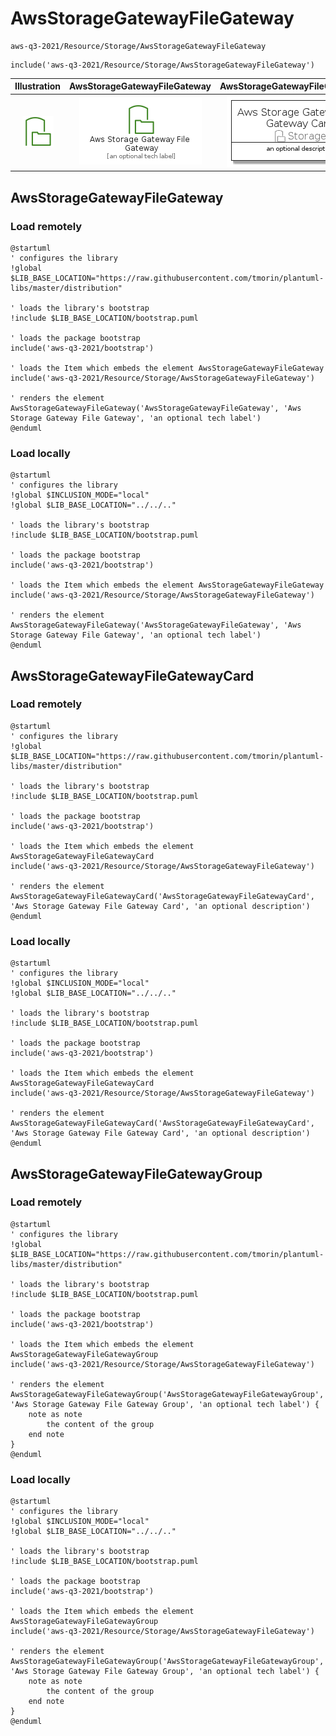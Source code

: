 # AwsStorageGatewayFileGateway


```text
aws-q3-2021/Resource/Storage/AwsStorageGatewayFileGateway
```

```text
include('aws-q3-2021/Resource/Storage/AwsStorageGatewayFileGateway')
```



| Illustration | AwsStorageGatewayFileGateway | AwsStorageGatewayFileGatewayCard | AwsStorageGatewayFileGatewayGroup |
| :---: | :---: | :---: | :---: |
| ![illustration for Illustration](../../../aws-q3-2021/Resource/Storage/AwsStorageGatewayFileGateway.png) | ![illustration for AwsStorageGatewayFileGateway](../../../aws-q3-2021/Resource/Storage/AwsStorageGatewayFileGateway.Local.png) | ![illustration for AwsStorageGatewayFileGatewayCard](../../../aws-q3-2021/Resource/Storage/AwsStorageGatewayFileGatewayCard.Local.png) | ![illustration for AwsStorageGatewayFileGatewayGroup](../../../aws-q3-2021/Resource/Storage/AwsStorageGatewayFileGatewayGroup.Local.png) |




## AwsStorageGatewayFileGateway

### Load remotely
```plantuml
@startuml
' configures the library
!global $LIB_BASE_LOCATION="https://raw.githubusercontent.com/tmorin/plantuml-libs/master/distribution"

' loads the library's bootstrap
!include $LIB_BASE_LOCATION/bootstrap.puml

' loads the package bootstrap
include('aws-q3-2021/bootstrap')

' loads the Item which embeds the element AwsStorageGatewayFileGateway
include('aws-q3-2021/Resource/Storage/AwsStorageGatewayFileGateway')

' renders the element
AwsStorageGatewayFileGateway('AwsStorageGatewayFileGateway', 'Aws Storage Gateway File Gateway', 'an optional tech label')
@enduml
```

### Load locally
```plantuml
@startuml
' configures the library
!global $INCLUSION_MODE="local"
!global $LIB_BASE_LOCATION="../../.."

' loads the library's bootstrap
!include $LIB_BASE_LOCATION/bootstrap.puml

' loads the package bootstrap
include('aws-q3-2021/bootstrap')

' loads the Item which embeds the element AwsStorageGatewayFileGateway
include('aws-q3-2021/Resource/Storage/AwsStorageGatewayFileGateway')

' renders the element
AwsStorageGatewayFileGateway('AwsStorageGatewayFileGateway', 'Aws Storage Gateway File Gateway', 'an optional tech label')
@enduml
```

## AwsStorageGatewayFileGatewayCard

### Load remotely
```plantuml
@startuml
' configures the library
!global $LIB_BASE_LOCATION="https://raw.githubusercontent.com/tmorin/plantuml-libs/master/distribution"

' loads the library's bootstrap
!include $LIB_BASE_LOCATION/bootstrap.puml

' loads the package bootstrap
include('aws-q3-2021/bootstrap')

' loads the Item which embeds the element AwsStorageGatewayFileGatewayCard
include('aws-q3-2021/Resource/Storage/AwsStorageGatewayFileGateway')

' renders the element
AwsStorageGatewayFileGatewayCard('AwsStorageGatewayFileGatewayCard', 'Aws Storage Gateway File Gateway Card', 'an optional description')
@enduml
```

### Load locally
```plantuml
@startuml
' configures the library
!global $INCLUSION_MODE="local"
!global $LIB_BASE_LOCATION="../../.."

' loads the library's bootstrap
!include $LIB_BASE_LOCATION/bootstrap.puml

' loads the package bootstrap
include('aws-q3-2021/bootstrap')

' loads the Item which embeds the element AwsStorageGatewayFileGatewayCard
include('aws-q3-2021/Resource/Storage/AwsStorageGatewayFileGateway')

' renders the element
AwsStorageGatewayFileGatewayCard('AwsStorageGatewayFileGatewayCard', 'Aws Storage Gateway File Gateway Card', 'an optional description')
@enduml
```

## AwsStorageGatewayFileGatewayGroup

### Load remotely
```plantuml
@startuml
' configures the library
!global $LIB_BASE_LOCATION="https://raw.githubusercontent.com/tmorin/plantuml-libs/master/distribution"

' loads the library's bootstrap
!include $LIB_BASE_LOCATION/bootstrap.puml

' loads the package bootstrap
include('aws-q3-2021/bootstrap')

' loads the Item which embeds the element AwsStorageGatewayFileGatewayGroup
include('aws-q3-2021/Resource/Storage/AwsStorageGatewayFileGateway')

' renders the element
AwsStorageGatewayFileGatewayGroup('AwsStorageGatewayFileGatewayGroup', 'Aws Storage Gateway File Gateway Group', 'an optional tech label') {
    note as note
        the content of the group
    end note
}
@enduml
```

### Load locally
```plantuml
@startuml
' configures the library
!global $INCLUSION_MODE="local"
!global $LIB_BASE_LOCATION="../../.."

' loads the library's bootstrap
!include $LIB_BASE_LOCATION/bootstrap.puml

' loads the package bootstrap
include('aws-q3-2021/bootstrap')

' loads the Item which embeds the element AwsStorageGatewayFileGatewayGroup
include('aws-q3-2021/Resource/Storage/AwsStorageGatewayFileGateway')

' renders the element
AwsStorageGatewayFileGatewayGroup('AwsStorageGatewayFileGatewayGroup', 'Aws Storage Gateway File Gateway Group', 'an optional tech label') {
    note as note
        the content of the group
    end note
}
@enduml
```

